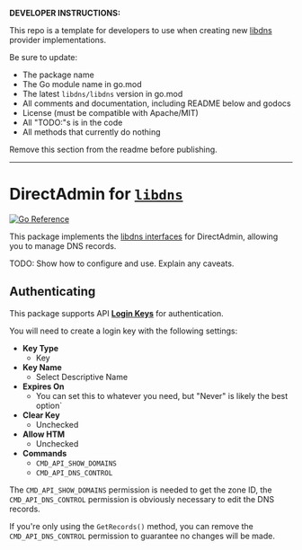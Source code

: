 **DEVELOPER INSTRUCTIONS:**

This repo is a template for developers to use when creating new [libdns](https://github.com/libdns/libdns) provider implementations.

Be sure to update:

- The package name
- The Go module name in go.mod
- The latest `libdns/libdns` version in go.mod
- All comments and documentation, including README below and godocs
- License (must be compatible with Apache/MIT)
- All "TODO:"s is in the code
- All methods that currently do nothing

Remove this section from the readme before publishing.

---

DirectAdmin for [`libdns`](https://github.com/libdns/libdns)
=======================

[![Go Reference](https://pkg.go.dev/badge/test.svg)](https://pkg.go.dev/github.com/libdns/TODO:PROVIDER_NAME)

This package implements the [libdns interfaces](https://github.com/libdns/libdns) for DirectAdmin, allowing you to manage DNS records.

TODO: Show how to configure and use. Explain any caveats.


## Authenticating

This package supports API **[Login Keys](https://docs.directadmin.com/directadmin/customizing-workflow/api-all-about.html#creating-a-login-key)** for authentication.

You will need to create a login key with the following settings:

- **Key Type** 
  - Key
- **Key Name**
  - Select Descriptive Name
- **Expires On**
  - You can set this to whatever you need, but "Never" is likely the best option`
- **Clear Key**
  - Unchecked
- **Allow HTM**
  - Unchecked
- **Commands**
  - `CMD_API_SHOW_DOMAINS`
  - `CMD_API_DNS_CONTROL`

The `CMD_API_SHOW_DOMAINS` permission is needed to get the zone ID, the `CMD_API_DNS_CONTROL` permission is obviously necessary to edit the DNS records.

If you're only using the `GetRecords()` method, you can remove the `CMD_API_DNS_CONTROL` permission to guarantee no changes will be made.